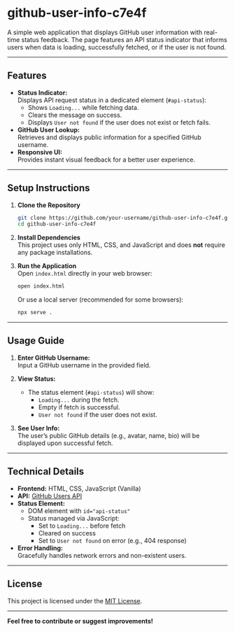 # github-user-info-c7e4f

A simple web application that displays GitHub user information with real-time status feedback. The page features an API status indicator that informs users when data is loading, successfully fetched, or if the user is not found.

---

## Features

- **Status Indicator:**  
  Displays API request status in a dedicated element (`#api-status`):
  - Shows `Loading...` while fetching data.
  - Clears the message on success.
  - Displays `User not found` if the user does not exist or fetch fails.
- **GitHub User Lookup:**  
  Retrieves and displays public information for a specified GitHub username.
- **Responsive UI:**  
  Provides instant visual feedback for a better user experience.

---

## Setup Instructions

1. **Clone the Repository**
    ```bash
    git clone https://github.com/your-username/github-user-info-c7e4f.git
    cd github-user-info-c7e4f
    ```

2. **Install Dependencies**  
    This project uses only HTML, CSS, and JavaScript and does **not** require any package installations.

3. **Run the Application**  
    Open `index.html` directly in your web browser:
    ```bash
    open index.html
    ```
    Or use a local server (recommended for some browsers):
    ```bash
    npx serve .
    ```

---

## Usage Guide

1. **Enter GitHub Username:**  
   Input a GitHub username in the provided field.

2. **View Status:**  
   - The status element (`#api-status`) will show:
     - `Loading...` during the fetch.
     - Empty if fetch is successful.
     - `User not found` if the user does not exist.

3. **See User Info:**  
   The user’s public GitHub details (e.g., avatar, name, bio) will be displayed upon successful fetch.

---

## Technical Details

- **Frontend:** HTML, CSS, JavaScript (Vanilla)
- **API:** [GitHub Users API](https://api.github.com/users/{username})
- **Status Element:**  
  - DOM element with `id="api-status"`
  - Status managed via JavaScript:
    - Set to `Loading...` before fetch
    - Cleared on success
    - Set to `User not found` on error (e.g., 404 response)
- **Error Handling:**  
  Gracefully handles network errors and non-existent users.

---

## License

This project is licensed under the [MIT License](LICENSE).

---

**Feel free to contribute or suggest improvements!**